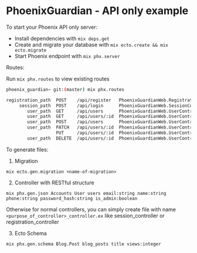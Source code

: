 # PhoenixGuardian - API only example

To start your Phoenix API only server:

  * Install dependencies with `mix deps.get`
  * Create and migrate your database with `mix ecto.create && mix ecto.migrate`
  * Start Phoenix endpoint with `mix phx.server`

Routes: 

Run `mix phx.routes` to view existing routes

```sh
phoenix_guardian~ git:(master) mix phx.routes

registration_path  POST    /api/register   PhoenixGuardianWeb.RegistrationController :register
     session_path  POST    /api/login      PhoenixGuardianWeb.SessionController :login
        user_path  GET     /api/users      PhoenixGuardianWeb.UserController :index
        user_path  GET     /api/users/:id  PhoenixGuardianWeb.UserController :show
        user_path  POST    /api/users      PhoenixGuardianWeb.UserController :create
        user_path  PATCH   /api/users/:id  PhoenixGuardianWeb.UserController :update
                   PUT     /api/users/:id  PhoenixGuardianWeb.UserController :update
        user_path  DELETE  /api/users/:id  PhoenixGuardianWeb.UserController :delete
```

To generate files:

1. Migration

`mix ecto.gen.migration <name-of-migration>`

2. Controller with RESTful structure

```mix phx.gen.json Accounts User users email:string name:string phone:string password_hash:string is_admin:boolean```

Otherwise for normal controllers, you can simply create file with name `<purpose_of_controller>_controller.ex` like session_controller or registration_controller

3. Ecto Schema

```mix phx.gen.schema Blog.Post blog_posts title views:integer```